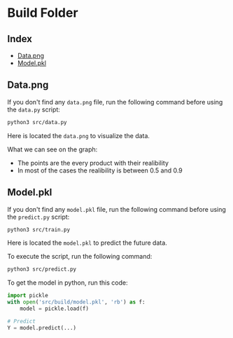 # Build Folder

## Index

- [Data.png](#data)
- [Model.pkl](#model)

## Data.png
If you don't find any `data.png` file, run the following command before using the `data.py` script:
```bash
python3 src/data.py
```

Here is located the `data.png` to visualize the data.

What we can see on the graph:
- The points are the every product with their realibility
- In most of the cases the realibility is between 0.5 and 0.9


## Model.pkl
If you don't find any `model.pkl` file, run the following command before using the `predict.py` script:
```bash
python3 src/train.py
```

Here is located the `model.pkl` to predict the future data.

To execute the script, run the following command:
```bash
python3 src/predict.py
```

To get the model in python, run this code:
```python
import pickle
with open('src/build/model.pkl', 'rb') as f:
    model = pickle.load(f)

# Predict
Y = model.predict(...)
```
